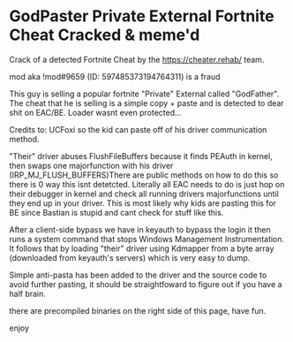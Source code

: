 
# GodPaster Private External Fortnite Cheat Cracked & meme'd
Crack of a detected Fortnite Cheat by the https://cheater.rehab/ team.

mod aka !mod#9659 (ID: 597485373194764311) is a fraud

This guy is selling a popular fortnite "Private" External called "GodFather". 
The cheat that he is selling is a simple copy + paste and is detected to dear shit on EAC/BE. Loader wasnt even protected...

Credits to: UCFoxi so the kid can paste off of his driver communication method.
 
"Their" driver abuses FlushFileBuffers because it finds PEAuth in kernel, then swaps one majorfunction with his driver (IRP_MJ_FLUSH_BUFFERS)There are public methods on how to do this so there is 0 way this isnt detetcted. Literally all EAC needs to do is just hop on their debugger in kernel and check all running drivers majorfunctions until they end up in your driver. This is most likely why kids are pasting this for BE since Bastian is stupid and cant check for stuff like this.

After a client-side bypass we have in keyauth to bypass the login it then runs a system command that stops Windows Management Instrumentation. It follows that by loading "their" driver using Kdmapper from a byte array (downloaded from keyauth's servers) which is very easy to dump.

Simple anti-pasta has been added to the driver and the source code to avoid further pasting, it should be straightfoward to figure out if you have a half brain.

there are precompiled binaries on the right side of this page, have fun.

enjoy

